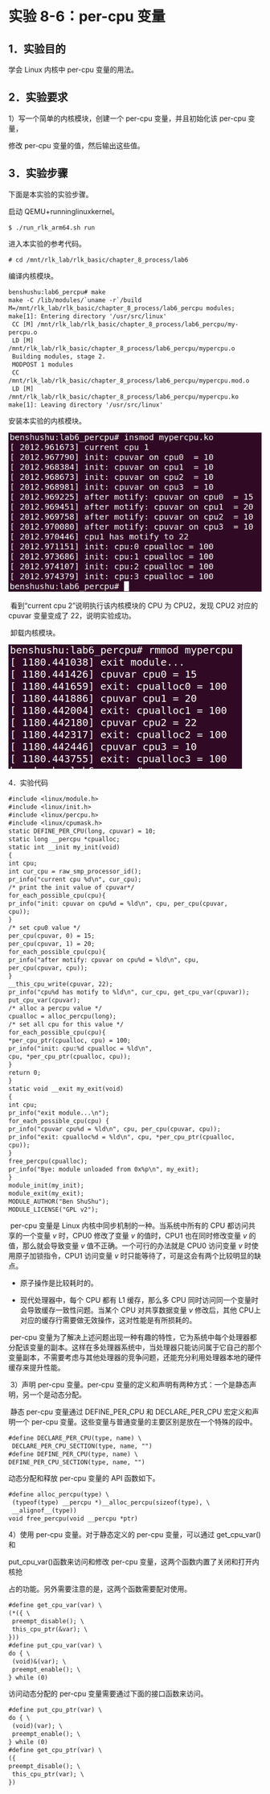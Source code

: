 # 实验 8-6：per-cpu 变量

## 1．实验目的

学会 Linux 内核中 per-cpu 变量的用法。

## 2．实验要求

1）写一个简单的内核模块，创建一个 per-cpu 变量，并且初始化该 per-cpu 变量，

修改 per-cpu 变量的值，然后输出这些值。

## 3．实验步骤

下面是本实验的实验步骤。

启动 QEMU+runninglinuxkernel。

```
$ ./run_rlk_arm64.sh run
```

进入本实验的参考代码。

```
# cd /mnt/rlk_lab/rlk_basic/chapter_8_process/lab6
```

编译内核模块。

```
benshushu:lab6_percpu# make
make -C /lib/modules/`uname -r`/build 
M=/mnt/rlk_lab/rlk_basic/chapter_8_process/lab6_percpu modules;
make[1]: Entering directory '/usr/src/linux'
 CC [M] /mnt/rlk_lab/rlk_basic/chapter_8_process/lab6_percpu/my-percpu.o
 LD [M] /mnt/rlk_lab/rlk_basic/chapter_8_process/lab6_percpu/mypercpu.o
 Building modules, stage 2.
 MODPOST 1 modules
 CC /mnt/rlk_lab/rlk_basic/chapter_8_process/lab6_percpu/mypercpu.mod.o
 LD [M] /mnt/rlk_lab/rlk_basic/chapter_8_process/lab6_percpu/mypercpu.ko
make[1]: Leaving directory '/usr/src/linux'
```

安装本实验的内核模块。

![image-20240924012025709](image/image-20240924012025709.png)

​		看到“current cpu 2”说明执行该内核模块的 CPU 为 CPU2，发现 CPU2 对应的cpuvar 变量变成了 22，说明实验成功。

​		卸载内核模块。

![image-20240924012033265](image/image-20240924012033265.png)

4．实验代码

```
#include <linux/module.h>
#include <linux/init.h>
#include <linux/percpu.h>
#include <linux/cpumask.h>
static DEFINE_PER_CPU(long, cpuvar) = 10;
static long __percpu *cpualloc;
static int __init my_init(void)
{
int cpu;
int cur_cpu = raw_smp_processor_id();
pr_info("current cpu %d\n", cur_cpu);
/* print the init value of cpuvar*/
for_each_possible_cpu(cpu){
pr_info("init: cpuvar on cpu%d = %ld\n", cpu, per_cpu(cpuvar, 
cpu));
}
/* set cpu0 value */
per_cpu(cpuvar, 0) = 15;
per_cpu(cpuvar, 1) = 20;
for_each_possible_cpu(cpu){
pr_info("after motify: cpuvar on cpu%d = %ld\n", cpu, 
per_cpu(cpuvar, cpu));
}
__this_cpu_write(cpuvar, 22);
pr_info("cpu%d has motify to %ld\n", cur_cpu, get_cpu_var(cpuvar));
put_cpu_var(cpuvar);
/* alloc a percpu value */
cpualloc = alloc_percpu(long);
/* set all cpu for this value */
for_each_possible_cpu(cpu){
*per_cpu_ptr(cpualloc, cpu) = 100;
pr_info("init: cpu:%d cpualloc = %ld\n",
cpu, *per_cpu_ptr(cpualloc, cpu));
}
return 0;
}
static void __exit my_exit(void)
{
int cpu;
pr_info("exit module...\n");
for_each_possible_cpu(cpu) {
pr_info("cpuvar cpu%d = %ld\n", cpu, per_cpu(cpuvar, cpu));
pr_info("exit: cpualloc%d = %ld\n", cpu, *per_cpu_ptr(cpualloc, 
cpu));
}
free_percpu(cpualloc);
pr_info("Bye: module unloaded from 0x%p\n", my_exit);
}
module_init(my_init);
module_exit(my_exit);
MODULE_AUTHOR("Ben ShuShu");
MODULE_LICENSE("GPL v2");
```

​		per-cpu 变量是 Linux 内核中同步机制的一种。当系统中所有的 CPU 都访问共享的一个变量 *v* 时，CPU0 修改了变量 *v* 的值时，CPU1 也在同时修改变量 *v* 的值，那么就会导致变量 *v* 值不正确。一个可行的办法就是 CPU0 访问变量 *v* 时使用原子加锁指令，CPU1 访问变量 *v* 时只能等待了，可是这会有两个比较明显的缺点。

-  原子操作是比较耗时的。

-  现代处理器中，每个 CPU 都有 L1 缓存，那么多 CPU 同时访问同一个变量时会导致缓存一致性问题。当某个 CPU 对共享数据变量 *v* 修改后，其他 CPU上对应的缓存行需要做无效操作，这对性能是有所损耗的。

​		per-cpu 变量为了解决上述问题出现一种有趣的特性，它为系统中每个处理器都分配该变量的副本。这样在多处理器系统中，当处理器只能访问属于它自己的那个变量副本，不需要考虑与其他处理器的竞争问题，还能充分利用处理器本地的硬件缓存来提升性能。

​		3）声明 per-cpu 变量。per-cpu 变量的定义和声明有两种方式：一个是静态声明，另一个是动态分配。

​		静态 per-cpu 变量通过 DEFINE_PER_CPU 和 DECLARE_PER_CPU 宏定义和声明一个 per-cpu 变量。这些变量与普通变量的主要区别是放在一个特殊的段中。

```
#define DECLARE_PER_CPU(type, name) \
 DECLARE_PER_CPU_SECTION(type, name, "")
#define DEFINE_PER_CPU(type, name) \
DEFINE_PER_CPU_SECTION(type, name, "")
```

动态分配和释放 per-cpu 变量的 API 函数如下。

```
#define alloc_percpu(type) \
 (typeof(type) __percpu *)__alloc_percpu(sizeof(type), \
 __alignof__(type))
void free_percpu(void __percpu *ptr)
```

4）使用 per-cpu 变量。对于静态定义的 per-cpu 变量，可以通过 get_cpu_var()和

put_cpu_var()函数来访问和修改 per-cpu 变量，这两个函数内置了关闭和打开内核抢

占的功能。另外需要注意的是，这两个函数需要配对使用。

```
#define get_cpu_var(var) \
(*({ \
 preempt_disable(); \
 this_cpu_ptr(&var); \
}))
#define put_cpu_var(var) \
do { \
 (void)&(var); \
 preempt_enable(); \
} while (0)
```

访问动态分配的 per-cpu 变量需要通过下面的接口函数来访问。

```
#define put_cpu_ptr(var) \
do { \
 (void)(var); \
 preempt_enable(); \
} while (0)
#define get_cpu_ptr(var) \
({
preempt_disable(); \
 this_cpu_ptr(var); \
})
```

